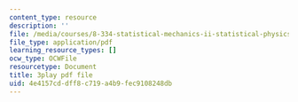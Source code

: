 ```yaml
---
content_type: resource
description: ''
file: /media/courses/8-334-statistical-mechanics-ii-statistical-physics-of-fields-spring-2014/4e4157cddff8c719a4b9fec9108248db_H44LyNdIi5E.pdf
file_type: application/pdf
learning_resource_types: []
ocw_type: OCWFile
resourcetype: Document
title: 3play pdf file
uid: 4e4157cd-dff8-c719-a4b9-fec9108248db
---
```

